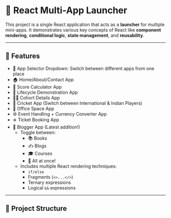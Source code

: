# 🧠 React Multi-App Launcher

This project is a single React application that acts as a **launcher** for multiple mini-apps. It demonstrates various key concepts of React like **component rendering**, **conditional logic**, **state management**, and **reusability**.

---

## 🚀 Features

- 🔘 App Selector Dropdown: Switch between different apps from one place
- 🏠 Home/About/Contact App
- 🎯 Score Calculator App
- 🔄 Lifecycle Demonstration App
- 👩‍🎓 Cohort Details App
- 🏏 Cricket App (Switch between International & Indian Players)
- 🏢 Office Space App
- ⚙️ Event Handling + Currency Converter App
- ✈️ Ticket Booking App
- 📝 Blogger App (Latest addition!)
  - Toggle between:
    - 📚 Books
    - ✍️ Blogs
    - 🎓 Courses
    - 🔄 All at once!
  - Includes multiple React rendering techniques:
    - `if/else`
    - Fragments (`<>...</>`)
    - Ternary expressions
    - Logical `&&` expressions

---

## 📁 Project Structure

